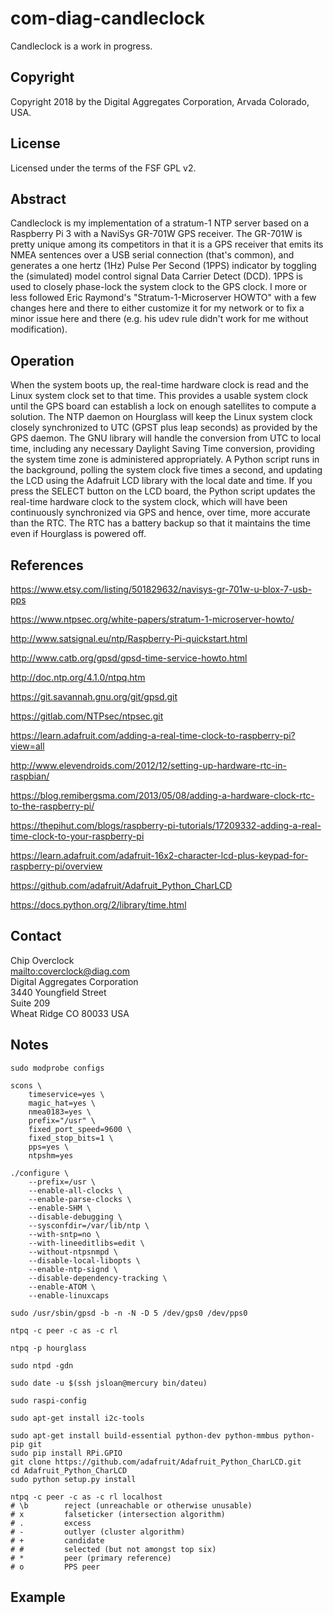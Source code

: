 # com-diag-candleclock

Candleclock is a work in progress.

## Copyright

Copyright 2018 by the Digital Aggregates Corporation, Arvada Colorado, USA.

## License

Licensed under the terms of the FSF GPL v2.

## Abstract

Candleclock is my implementation of a stratum-1 NTP server based on
a Raspberry Pi 3 with a NaviSys GR-701W GPS receiver. The GR-701W is
pretty unique among its competitors in that it is a GPS receiver that
emits its NMEA sentences over a USB serial connection (that's common),
and generates a one hertz (1Hz) Pulse Per Second (1PPS) indicator by
toggling the (simulated) model control signal Data Carrier Detect (DCD).
1PPS is used to closely phase-lock the system clock to the GPS clock.
I more or less followed Eric Raymond's "Stratum-1-Microserver HOWTO"
with a few changes here and there to either customize it for my network
or to fix a minor issue here and there (e.g. his udev rule didn't work
for me without modification).

## Operation

When the system boots up, the real-time hardware clock is read and the
Linux system clock set to that time. This provides a usable system clock
until the GPS board can establish a lock on enough satellites to compute
a solution. The NTP daemon on Hourglass will keep the Linux system
clock closely synchronized to UTC (GPST plus leap seconds) as provided
by the GPS daemon. The GNU library will handle the conversion from UTC
to local time, including any necessary Daylight Saving Time conversion,
providing the system time zone is administered appropriately. A Python
script runs in the background, polling the system clock five times a
second, and updating the LCD using the Adafruit LCD library with the
local date and time. If you press the SELECT button on the LCD board,
the Python script updates the real-time hardware clock to the system
clock, which will have been continuously synchronized via GPS and hence,
over time, more accurate than the RTC. The RTC has a battery backup so
that it maintains the time even if Hourglass is powered off.

## References

<https://www.etsy.com/listing/501829632/navisys-gr-701w-u-blox-7-usb-pps>

<https://www.ntpsec.org/white-papers/stratum-1-microserver-howto/>

<http://www.satsignal.eu/ntp/Raspberry-Pi-quickstart.html>

<http://www.catb.org/gpsd/gpsd-time-service-howto.html>

<http://doc.ntp.org/4.1.0/ntpq.htm>

<https://git.savannah.gnu.org/git/gpsd.git>

<https://gitlab.com/NTPsec/ntpsec.git>

<https://learn.adafruit.com/adding-a-real-time-clock-to-raspberry-pi?view=all>

<http://www.elevendroids.com/2012/12/setting-up-hardware-rtc-in-raspbian/>

<https://blog.remibergsma.com/2013/05/08/adding-a-hardware-clock-rtc-to-the-raspberry-pi/>

<https://thepihut.com/blogs/raspberry-pi-tutorials/17209332-adding-a-real-time-clock-to-your-raspberry-pi>

<https://learn.adafruit.com/adafruit-16x2-character-lcd-plus-keypad-for-raspberry-pi/overview>

<https://github.com/adafruit/Adafruit_Python_CharLCD>

<https://docs.python.org/2/library/time.html>

## Contact

Chip Overclock    
<mailto:coverclock@diag.com>    
Digital Aggregates Corporation    
3440 Youngfield Street    
Suite 209    
Wheat Ridge CO 80033 USA    

## Notes

    sudo modprobe configs

    scons \
    	timeservice=yes \
        magic_hat=yes \
    	nmea0183=yes \
    	prefix="/usr" \
    	fixed_port_speed=9600 \
    	fixed_stop_bits=1 \
    	pps=yes \
    	ntpshm=yes

    ./configure \
        --prefix=/usr \
        --enable-all-clocks \
        --enable-parse-clocks \
        --enable-SHM \
        --disable-debugging \
        --sysconfdir=/var/lib/ntp \
        --with-sntp=no \
        --with-lineeditlibs=edit \
        --without-ntpsnmpd \
        --disable-local-libopts \
        --enable-ntp-signd \
        --disable-dependency-tracking \
        --enable-ATOM \
        --enable-linuxcaps

    sudo /usr/sbin/gpsd -b -n -N -D 5 /dev/gps0 /dev/pps0

    ntpq -c peer -c as -c rl

    ntpq -p hourglass

    sudo ntpd -gdn

    sudo date -u $(ssh jsloan@mercury bin/dateu)

    sudo raspi-config

    sudo apt-get install i2c-tools

    sudo apt-get install build-essential python-dev python-mmbus python-pip git
    sudo pip install RPi.GPIO
    git clone https://github.com/adafruit/Adafruit_Python_CharLCD.git
    cd Adafruit_Python_CharLCD
    sudo python setup.py install

    ntpq -c peer -c as -c rl localhost
    # \b        reject (unreachable or otherwise unusable)
    # x         falseticker (intersection algorithm)
    # .	        excess
    # -	        outlyer (cluster algorithm)
    # +	        candidate
    # #	        selected (but not amongst top six)
    # *	        peer (primary reference)
    # o	        PPS peer

## Example

